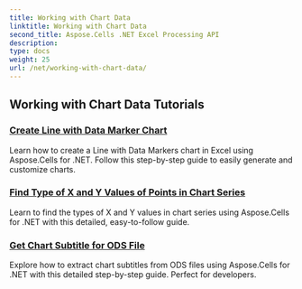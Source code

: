 ```yaml
---
title: Working with Chart Data
linktitle: Working with Chart Data
second_title: Aspose.Cells .NET Excel Processing API
description: 
type: docs
weight: 25
url: /net/working-with-chart-data/
---
```


## Working with Chart Data Tutorials
### [Create Line with Data Marker Chart](./create-line-with-data-marker-chart/)
Learn how to create a Line with Data Markers chart in Excel using Aspose.Cells for .NET. Follow this step-by-step guide to easily generate and customize charts.
### [Find Type of X and Y Values of Points in Chart Series](./find-type-of-x-and-y-values-of-points-in-chart-series/)
Learn to find the types of X and Y values in chart series using Aspose.Cells for .NET with this detailed, easy-to-follow guide.
### [Get Chart Subtitle for ODS File](./get-chart-subtitle-for-ods-file/)
Explore how to extract chart subtitles from ODS files using Aspose.Cells for .NET with this detailed step-by-step guide. Perfect for developers.